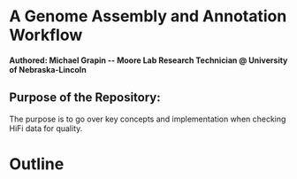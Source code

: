 # A Genome Assembly and Annotation Workflow 
#### Authored: Michael Grapin -- Moore Lab Research Technician @ University of Nebraska-Lincoln 

## Purpose of the Repository: 
The purpose is to go over key concepts and implementation when checking HiFi data for quality. 

# Outline
